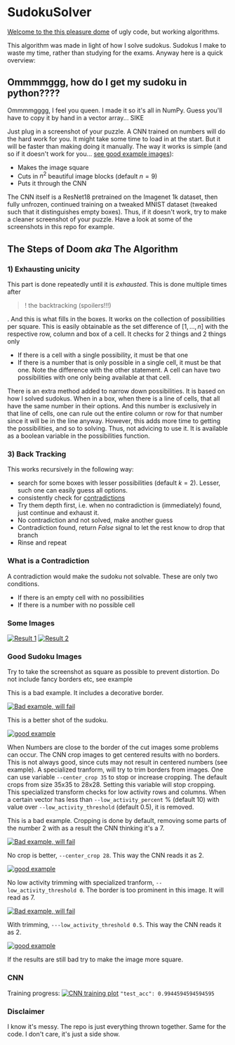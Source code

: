 # SudokuSolver
[Welcome to the this pleasure dome](https://www.youtube.com/watch?v=XcSLxE_a-H8&t=1s) of ugly code, but working algorithms.

This algorithm was made in light of how I solve sudokus. Sudokus I make to waste my time, rather than studying for the exams.
Anyway here is a quick overview:

## Ommmmggg, how do I get my sudoku in python????
Ommmmgggg, I feel you queen. I made it so it's all in NumPy. Guess you'll have to copy it by hand in a vector array...
SIKE

Just plug in a screenshot of your puzzle. A CNN trained on numbers will do the hard work for you. It might take some time to load in at the start. But it will be faster than making doing it manually. The way it works is simple (and so if it doesn't work for you... [see good example images](#good-sudoku-images)):

- Makes the image square
- Cuts in $n^2$ beautiful image blocks (default $n=9$)
- Puts it through the CNN

The CNN itself is a ResNet18 pretrained on the Imagenet 1k dataset, then fully unfrozen, continued training on a tweaked MNIST dataset (tweaked such that it distinguishes empty boxes). Thus, if it doesn't work, try to make a cleaner screenshot of your puzzle. Have a look at some of the screenshots in this repo for example.

## The Steps of Doom *aka* The Algorithm

### 1) Exhausting unicity
This part is done repeatedly until it is *exhausted*. This is done multiple times after 
>! the backtracking (spoilers!!!)

. And this is what fills in the boxes. It works on the collection of possibilities per square. This is easily obtainable as the set difference of $[1,...,n]$ with the respective row, column and box of a cell. It checks for 2 things and 2 things only
- If there is a cell with a single possibility, it must be that one
- If there is a number that is only possible in a single cell, it must be that one. Note the difference with the other statement. A cell can have two possibilities with one only being available at that cell. 



There is an extra method added to narrow down possibilities. It is based on how I solved sudokus. When in a box, when there is a line of cells, that all have the same number in their options. And this number is exclusively in that line of cells, one can rule out the entire column or row for that number since it will be in the line anyway. However, this adds more time to getting the possibilities, and so to solving. Thus, not advicing to use it. It is available as a boolean variable in the possibilities function.
### 3) Back Tracking
This works recursively in the following way:
- search for some boxes with lesser possibilities (default $k=2$). Lesser, such one can easily guess all options.
- consistently check for [contradictions](#what-is-a-contradiction) 
- Try them depth first, i.e. when no contradiction is (immediately) found, just continue and exhaust it. 
- No contradiction and not solved, make another guess
- Contradiction found, return $False$ signal to let the rest know to drop that branch
- Rinse and repeat


### What is a Contradiction
A contradiction would make the sudoku not solvable. These are only two conditions.
- If there is an empty cell with no possibilities
- If there is a number with no possible cell

### Some Images
[![Result 1](readmeImages/result1.png "Result1")](readmeImages/result1.png)
[![Result 2](readmeImages/result2.png "Result2")](readmeImages/result2.png)

### Good Sudoku Images
Try to take the screenshot as square as possible to prevent distortion. Do not include fancy borders etc, see example

This is a bad example. It includes a decorative border.

[![Bad example, will fail](readmeImages/exampleSudokus/test.png "Bad example, will fail")](readmeImages/exampleSudokus/test.png)

This is a better shot of the sudoku.

[![good example](readmeImages/exampleSudokus/testT.png "good example")](readmeImages/exampleSudokus/testT.png)

When Numbers are close to the border of the cut images some problems can occur. The CNN crop images to get centered results with no borders. This is not always good, since cuts may not result in centered numbers (see example). A specialized tranform, will try to trim borders from images. One can use variable ```--center_crop 35``` to stop or increase cropping. The default crops from size 35x35 to 28x28. Setting this variable will stop cropping. This specialized transform checks for low activity rows and columns. When a certain vector has less than ```--low_activity_percent``` % (default 10) with value over ```--low_activity_threshold``` (default 0.5), it is removed.


This is a bad example. Cropping is done by default, removing some parts of the number 2 with as a result the CNN thinking it's a 7.

[![Bad example, will fail](readmeImages/default_crop.png "Bad example, will fail")](readmeImages/default_crop.png)

No crop is better, ```--center_crop 28```. This way the CNN reads it as 2. 

[![good example](readmeImages/no_crop.png "good example")](readmeImages/no_crop.png)

No low activity trimming with specialized tranform, ```--low_activity_threshold 0```. The border is too prominent in this image. It will read as 7.

[![Bad example, will fail](readmeImages/no_trim.png "Bad example, will fail")](readmeImages/no_trim.png)

With trimming, ```---low_activity_threshold 0.5```. This way the CNN reads it as 2. 

[![good example](readmeImages/trim.png "good example")](readmeImages/trim.png)

If the results are still bad try to make the image more square. 

### CNN
Training progress:
[![CNN training plot](cnn/model_1_learning_curves.png "CNN training plot")](cnn/model_1_learning_curves.png)
```"test_acc": 0.9944594594594595```

### Disclaimer
I know it's messy. The repo is just everything thrown together. Same for the code. I don't care, it's just a side show.

